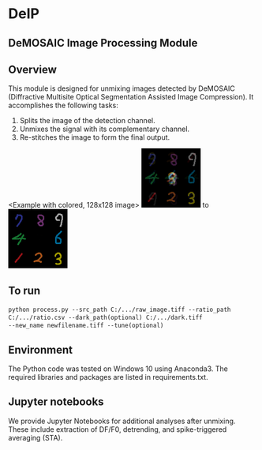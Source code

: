 # DeIP
## DeMOSAIC Image Processing Module

## Overview
This module is designed for unmixing images detected by DeMOSAIC (Diffractive Multisite Optical Segmentation Assisted Image Compression). It accomplishes the following tasks:

1. Splits the image of the detection channel.
2. Unmixes the signal with its complementary channel.
3. Re-stitches the image to form the final output.

<Example with colored, 128x128 image>
![befor process](/img/TEST_MIXED_uint8.png) to ![after process](/img/TEST_DEMIXED_uint8.png)

## To run
  
  ```
  python process.py --src_path C:/.../raw_image.tiff --ratio_path C:/.../ratio.csv --dark_path(optional) C:/.../dark.tiff 
  --new_name newfilename.tiff --tune(optional)
  ```

## Environment
The Python code was tested on Windows 10 using Anaconda3. The required libraries and packages are listed in requirements.txt.

## Jupyter notebooks
We provide Jupyter Notebooks for additional analyses after unmixing. These include extraction of DF/F0, detrending, and spike-triggered averaging (STA).
